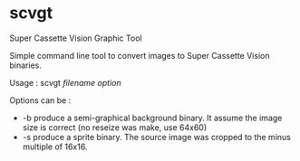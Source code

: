 # scvgt
 Super Cassette Vision Graphic Tool
 
 Simple command line tool to convert images to Super Cassette Vision binaries.
 
 Usage : scvgt _filename_ _option_
 
 Options can be :
 - -b produce a semi-graphical background binary. It assume the image size is correct (no reseize was make, use 64x60)
 - -s produce a sprite binary. The source image was cropped to the minus multiple of 16x16.
 